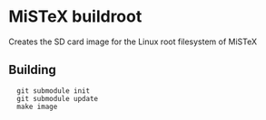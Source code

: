 # MiSTeX buildroot

Creates the SD card image for the Linux root filesystem
of MiSTeX

## Building
```
  git submodule init
  git submodule update
  make image
```